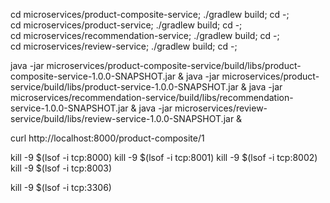 
cd microservices/product-composite-service; ./gradlew build; cd -; \
cd microservices/product-service; ./gradlew build; cd -; \
cd microservices/recommendation-service; ./gradlew build; cd -; \
cd microservices/review-service; ./gradlew build; cd -;


java -jar microservices/product-composite-service/build/libs/product-composite-service-1.0.0-SNAPSHOT.jar &
java -jar microservices/product-service/build/libs/product-service-1.0.0-SNAPSHOT.jar &
java -jar microservices/recommendation-service/build/libs/recommendation-service-1.0.0-SNAPSHOT.jar &
java -jar microservices/review-service/build/libs/review-service-1.0.0-SNAPSHOT.jar &





curl http://localhost:8000/product-composite/1




kill -9 $(lsof -i tcp:8000)
kill -9 $(lsof -i tcp:8001)
kill -9 $(lsof -i tcp:8002)
kill -9 $(lsof -i tcp:8003)



kill -9 $(lsof -i tcp:3306)
